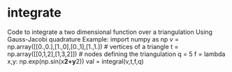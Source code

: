 # integrate
Code to integrate a two dimensional function over a triangulation
Using Gauss-Jacobi quadrature 
Example:
import numpy as np
v = np.array([[0.,0.],[1.,0],[0.,1],[1.,1.]) # vertices of a triangle
t = np.array([[0,1,2],[1,3,2]]) # nodes defining the triangulation
q = 5
f = lambda x,y: np.exp(np.sin(x**2+y**2))
val = integral(v,t,f,q)

